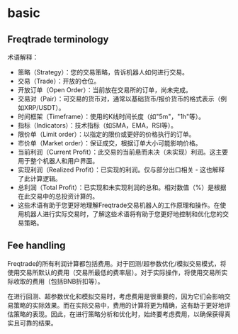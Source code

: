 # basic

## Freqtrade terminology
术语解释：
- 策略（Strategy）：您的交易策略，告诉机器人如何进行交易。
- 交易（Trade）：开放的仓位。
- 开放订单（Open Order）：当前放在交易所的订单，尚未完成。
- 交易对（Pair）：可交易的货币对，通常以基础货币/报价货币的格式表示（例如XRP/USDT）。
- 时间框架（Timeframe）：使用的K线时间长度（如"5m"，"1h"等）。
- 指标（Indicators）：技术指标（如SMA，EMA，RSI等）。
- 限价单（Limit order）：以指定的限价或更好的价格执行的订单。
- 市价单（Market order）：保证成交，根据订单大小可能影响价格。
- 当前利润（Current Profit）：此交易的当前悬而未决（未实现）利润。这主要用于整个机器人和用户界面。
- 实现利润（Realized Profit）：已实现的利润。仅与部分出口相关 - 这也解释了此计算逻辑。
- 总利润（Total Profit）：已实现和未实现利润的总和。相对数值（%）是根据在此交易中的总投资计算的。
- 这些术语有助于您更好地理解Freqtrade交易机器人的工作原理和操作。在使用机器人进行实际交易时，了解这些术语将有助于您更好地控制和优化您的交易策略。

## Fee handling
Freqtrade的所有利润计算都包括费用。对于回测/超参数优化/模拟交易模式，将使用交易所默认的费用（交易所最低的费率层）。对于实际操作，将使用交易所实际收取的费用（包括BNB折扣等）。

在进行回测、超参数优化和模拟交易时，考虑费用是很重要的，因为它们会影响交易策略的实际效果。而在实际交易中，费用的计算将更为精确，这有助于更好地评估策略的表现。因此，在进行策略分析和优化时，始终要考虑费用，以确保获得真实且可靠的结果。